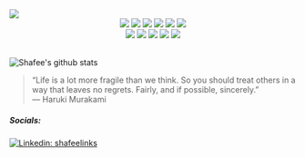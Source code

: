 
<img align='center' src="https://user-images.githubusercontent.com/68356865/159093478-2e377023-c3a2-4669-8388-c375c9dbe0c5.png" width="auto">

<br>
<div align="center">
    <img src="https://img.shields.io/badge/-HTML-000000?&style=flat&logo=html5&logoColor=E44D26"/>
    <img src="https://img.shields.io/badge/-CSS-000000?&style=flat&logo=css3&logoColor=42A5F5"/>
    <img src="https://img.shields.io/badge/-JavaScript-000000?style=flat&logo=javascript&logoColor=FFCA28" />
    <img src="https://img.shields.io/badge/-React-000000?style=flat&logo=react&logoColor=03AABF" />
    <img src="https://img.shields.io/badge/-Node.js-000000?&style=flat&logo=node.js&logoColor=8AC149"/>
    <img src="https://img.shields.io/badge/-SQL-000000?style=flat&logo=mysql&logoColor=f29111" />
    <br />
    <img src="https://img.shields.io/badge/-Google Cloud-000000?style=flat&logo=google&logoColor=4285F4" />
    <img src="https://img.shields.io/badge/-Go-000000?style=flat&logo=go&logoColor=29BEB0" />
    <img src="https://img.shields.io/badge/-Docker-000000?style=flat&logo=docker&logoColor=0db7ed" />
    <img src="https://img.shields.io/badge/-Kubernetes-000000?style=flat&logo=kubernetes&logoColor=3970e4" />
    <img src="https://img.shields.io/badge/-Terraform-000000?style=flat&logo=terraform&logoColor=844FBA" />
</div>
<br>


![Shafee's github stats](https://github-readme-stats.vercel.app/api?username=shafeeshafee&show_icons=true&theme=synthwave)



> “Life is a lot more fragile than we think. So you should treat others in a way that leaves no regrets. Fairly, and if possible, sincerely.”<br>
― Haruki Murakami
    
    
    

##### Socials:

[![Linkedin: shafeelinks](https://img.shields.io/badge/-shafeelinks-blue?style=flat-square&logo=Linkedin&logoColor=white&link=https://www.linkedin.com/in/shafeelinks/)](https://www.linkedin.com/in/shafeelinks/)

